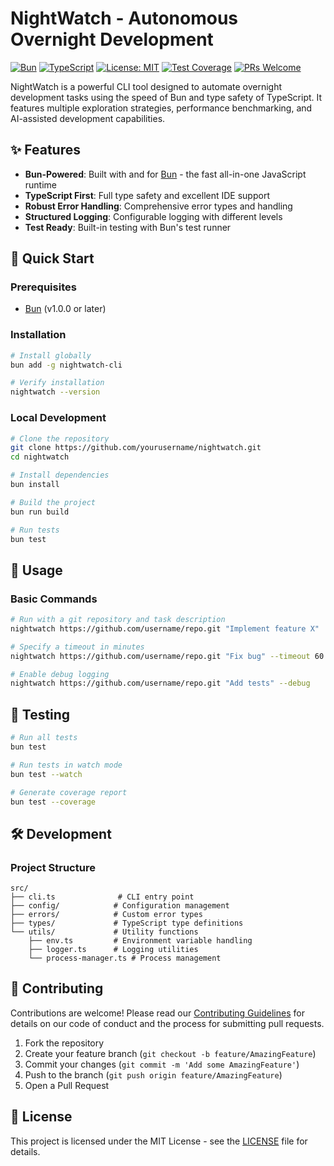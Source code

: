 # NightWatch - Autonomous Overnight Development

[![Bun](https://img.shields.io/badge/Runtime-Bun-333333?logo=bun&style=flat-square)](https://bun.sh/)
[![TypeScript](https://img.shields.io/badge/TypeScript-3178C6?logo=typescript&logoColor=white&style=flat-square)](https://www.typescriptlang.org/)
[![License: MIT](https://img.shields.io/badge/License-MIT-yellow.svg?style=flat-square)](https://opensource.org/licenses/MIT)
[![Test Coverage](https://img.shields.io/badge/coverage-80%25-brightgreen?style=flat-square)](https://github.com/yourusername/nightwatch/actions)
[![PRs Welcome](https://img.shields.io/badge/PRs-welcome-brightgreen.svg?style=flat-square)](https://makeapullrequest.com)

NightWatch is a powerful CLI tool designed to automate overnight development tasks using the speed of Bun and type safety of TypeScript. It features multiple exploration strategies, performance benchmarking, and AI-assisted development capabilities.

## ✨ Features

- **Bun-Powered**: Built with and for [Bun](https://bun.sh/) - the fast all-in-one JavaScript runtime
- **TypeScript First**: Full type safety and excellent IDE support
- **Robust Error Handling**: Comprehensive error types and handling
- **Structured Logging**: Configurable logging with different levels
- **Test Ready**: Built-in testing with Bun's test runner

## 🚀 Quick Start

### Prerequisites

- [Bun](https://bun.sh/) (v1.0.0 or later)

### Installation

```bash
# Install globally
bun add -g nightwatch-cli

# Verify installation
nightwatch --version
```

### Local Development

```bash
# Clone the repository
git clone https://github.com/yourusername/nightwatch.git
cd nightwatch

# Install dependencies
bun install

# Build the project
bun run build

# Run tests
bun test
```

## 📖 Usage

### Basic Commands

```bash
# Run with a git repository and task description
nightwatch https://github.com/username/repo.git "Implement feature X"

# Specify a timeout in minutes
nightwatch https://github.com/username/repo.git "Fix bug" --timeout 60

# Enable debug logging
nightwatch https://github.com/username/repo.git "Add tests" --debug
```

## 🧪 Testing

```bash
# Run all tests
bun test

# Run tests in watch mode
bun test --watch

# Generate coverage report
bun test --coverage
```

## 🛠 Development

### Project Structure

```
src/
├── cli.ts              # CLI entry point
├── config/            # Configuration management
├── errors/            # Custom error types
├── types/             # TypeScript type definitions
└── utils/             # Utility functions
    ├── env.ts         # Environment variable handling
    ├── logger.ts      # Logging utilities
    └── process-manager.ts # Process management
```

## 🤝 Contributing

Contributions are welcome! Please read our [Contributing Guidelines](CONTRIBUTING.md) for details on our code of conduct and the process for submitting pull requests.

1. Fork the repository
2. Create your feature branch (`git checkout -b feature/AmazingFeature`)
3. Commit your changes (`git commit -m 'Add some AmazingFeature'`)
4. Push to the branch (`git push origin feature/AmazingFeature`)
5. Open a Pull Request

## 📄 License

This project is licensed under the MIT License - see the [LICENSE](LICENSE) file for details.

